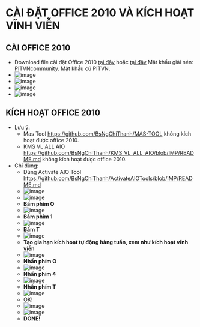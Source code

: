 # CÀI ĐẶT OFFICE 2010 VÀ KÍCH HOẠT VĨNH VIỄN #
## CÀI OFFICE 2010 ##
  - Download file cài đặt Office 2010 [tại đây](https://drive.google.com/file/d/10jL2IU_vr0QbkKrG51sk60KeD1XCgaY6/view) hoặc [tại đây](https://bsthanh-my.sharepoint.com/:u:/g/personal/0914678254_bsthanh_onmicrosoft_com/EWfgXXGKYxFMky8lWmy1W6wBakFvJItnxewlzpC5pCWudQ?e=sKK2Xf) Mật khẩu giải nén: PITVNcommunity. Mật khẩu cũ PITVN.
  - ![image](https://github.com/BsNgChiThanh/Cai-Office2010-va-kich-hoat/assets/82578024/47644385-3ada-4432-80d0-b3eed1eb24eb)
  - ![image](https://github.com/BsNgChiThanh/Cai-Office2010-va-kich-hoat/assets/82578024/8772133f-7470-46a9-b029-420c9ba108d8)
  - ![image](https://github.com/BsNgChiThanh/Cai-Office2010-va-kich-hoat/assets/82578024/ec0be0f5-0544-4a39-bb52-01a325352402)
  - ![image](https://github.com/BsNgChiThanh/Cai-Office2010-va-kich-hoat/assets/82578024/fe9b4cc0-ac9d-4106-9fcf-9c12bc3e3d61)

## KÍCH HOẠT OFFICE 2010 ##
- Lưu ý:
  - Mas Tool https://github.com/BsNgChiThanh/MAS-TOOL không kích hoạt được office 2010.
  - KMS VL ALL AIO https://github.com/BsNgChiThanh/KMS_VL_ALL_AIO/blob/IMP/README.md không kích hoạt được office 2010.
- Chỉ dùng: 
  - Dùng Activate AIO Tool https://github.com/BsNgChiThanh/ActivateAIOTools/blob/IMP/README.md
  - ![image](https://github.com/BsNgChiThanh/Cai-Office2010-va-kich-hoat/assets/82578024/c4d5a002-1d86-4672-94ae-62dc62f340fc)
  - ![image](https://github.com/BsNgChiThanh/Cai-Office2010-va-kich-hoat/assets/82578024/7c8ba71b-50c4-4bb9-989c-bafc737821df)
  - **Bấm phím O**
  - ![image](https://github.com/BsNgChiThanh/Cai-Office2010-va-kich-hoat/assets/82578024/f2c9c8f8-dde4-4bdf-ae17-fc6e8c8d0058)
  - **Bấm phím 1**
  - ![image](https://github.com/BsNgChiThanh/Cai-Office2010-va-kich-hoat/assets/82578024/29023037-eb7f-42b7-af52-5d5247f60dc3)
  - **Bấm T**
  - ![image](https://github.com/BsNgChiThanh/Cai-Office2010-va-kich-hoat/assets/82578024/8be4cab5-3a8f-4bba-bdf4-153cfc60bb68)
  - **Tạo gia hạn kích hoạt tự động hàng tuần, xem như kích hoạt vĩnh viễn**
  - ![image](https://github.com/BsNgChiThanh/Cai-Office2010-va-kich-hoat/assets/82578024/2c671322-6e70-4862-9b9f-f624fa6668eb)
  - **Nhấn phím O**
  - ![image](https://github.com/BsNgChiThanh/Cai-Office2010-va-kich-hoat/assets/82578024/cbdc9c88-9f81-4b9c-850d-7ce5e34d83ac)
  - **Nhấn phím 4**
  - ![image](https://github.com/BsNgChiThanh/Cai-Office2010-va-kich-hoat/assets/82578024/40426030-ae66-4c8b-b5ae-375715c18247)
  - **Nhấn phím T**
  - ![image](https://github.com/BsNgChiThanh/Cai-Office2010-va-kich-hoat/assets/82578024/1391e0c9-b1ee-4d44-86d3-b4fd101ee753)
  - OK!
  - ![image](https://github.com/BsNgChiThanh/Cai-Office2010-va-kich-hoat/assets/82578024/284dbbbb-2035-45df-83c3-7fbe09b355bd)
  - ![image](https://github.com/BsNgChiThanh/Cai-Office2010-va-kich-hoat/assets/82578024/31b6cdac-17e2-4a45-a4ea-79b2eef1cda2)
  - **DONE!**
